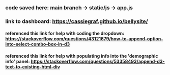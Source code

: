 ### code saved here: main branch -> static/js -> app.js
### link to dashboard: https://cassiegraf.github.io/bellysite/


#### referenced this link for help with coding the dropdown: https://stackoverflow.com/questions/43121679/how-to-append-option-into-select-combo-box-in-d3

#### referenced this link for help with populating info into the 'demographic info' panel: https://stackoverflow.com/questions/53358493/append-d3-text-to-existing-html-div



